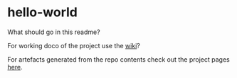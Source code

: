 # hello-world

What should go in this readme?

For working doco of the project use the [wiki](https://github.com/tim-ainge/hello-world/wiki/Hello-World!)?

For artefacts generated from the repo contents check out the project pages [here](https://tim-ainge@github.io/hello-world).
